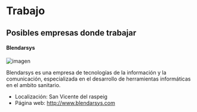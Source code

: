 # Trabajo

## Posibles empresas donde trabajar

#### Blendarsys

![imagen](http://www.blendarsys.com/img/customimgs/logo-header.png)

Blendarsys es una empresa de tecnologías de la información y la comunicación, especializada en el desarrollo de herramientas informáticas en el ambito sanitario.

 * Localización: San Vicente del raspeig
 * Página web: http://www.blendarsys.com  
